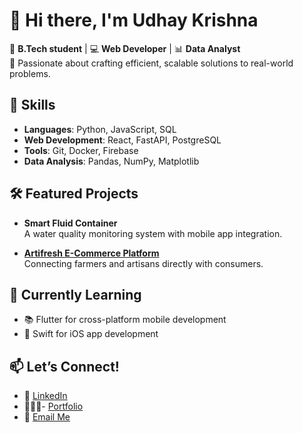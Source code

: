 # 👋 Hi there, I'm Udhay Krishna  

🚀 **B.Tech student** | 💻 **Web Developer** | 📊 **Data Analyst**  
🌟 Passionate about crafting efficient, scalable solutions to real-world problems.  

## 🔧 Skills  
- **Languages**: Python, JavaScript, SQL  
- **Web Development**: React, FastAPI, PostgreSQL  
- **Tools**: Git, Docker, Firebase  
- **Data Analysis**: Pandas, NumPy, Matplotlib  

## 🛠️ Featured Projects  

- **Smart Fluid Container**  
  A water quality monitoring system with mobile app integration.  

- **[Artifresh E-Commerce Platform](https://artifresh-melia3580.softr.app)**  
  Connecting farmers and artisans directly with consumers.  

## 🌱 Currently Learning  
- 📚 Flutter for cross-platform mobile development  
- 🍎 Swift for iOS app development  

## 📫 Let’s Connect!  
- 💼 [LinkedIn](https://www.linkedin.com/in/udhay-krishna-432a06283)
- 👨🏻‍💻- [Portfolio](https://udhaykrishna.netlify.app/)
- 📧 [Email Me](mailto:work.udhaykrishna@gmail.com)  

